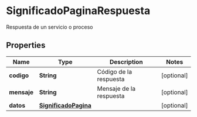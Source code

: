 

# SignificadoPaginaRespuesta

Respuesta de un servicio o proceso

## Properties

Name | Type | Description | Notes
------------ | ------------- | ------------- | -------------
**codigo** | **String** | Código de la respuesta |  [optional]
**mensaje** | **String** | Mensaje de la respuesta |  [optional]
**datos** | [**SignificadoPagina**](SignificadoPagina.md) |  |  [optional]



